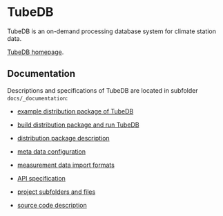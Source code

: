 # TubeDB
TubeDB is an on-demand processing database system for climate station data.

[TubeDB homepage](http://environmentalinformatics-marburg.github.io/tubedb/).

## Documentation

Descriptions and specifications of TubeDB are located in subfolder `docs/_documentation`:

* [example distribution package of TubeDB](docs/_documentation/example.md)

* [build distribution package and run TubeDB](docs/_documentation/build_and_run.md)

* [distribution package description](docs/_documentation/distribution.md)

* [meta data configuration](docs/_documentation/configuration.md)

* [measurement data import formats](docs/_documentation/import_formats.md)

* [API specification](docs/_documentation/api.md)

* [project subfolders and files](docs/_documentation/folders_and_files.md)

* [source code description](docs/_documentation/source_structure.md)